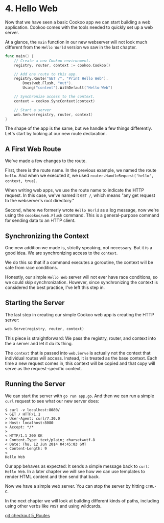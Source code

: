 # 4. Hello Web

Now that we have seen a basic Cookoo app we can start building a web
application. Cookoo comes with the tools needed to quickly set up a web
server.

At a glance, the `main` function in our new webserver will not look much
different from the `Hello World` version we saw in the last chapter.

```go
func main() {
	// Create a new Cookoo environment.
	registry, router, context := cookoo.Cookoo()

	// Add one route to this app.
	registry.Route("GET /", "Print Hello Web").
		Does(web.Flush, "out").
		Using("content").WithDefault("Hello Web")

	// Synchronize access to the context.
	context = cookoo.SyncContext(context)

	// Start a server
	web.Serve(registry, router, context)
}
```

The shape of the app is the same, but we handle a few things
differently. Let's start by looking at our new route declaration.

## A First Web Route

We've made a few changes to the route.

First, there is the route name. In the previous example, we named the
route `hello`. And when we executed it, we used
`router.HandleRequest('hello', context, true)`.

When writing web apps, we use the route name to indicate the HTTP
request. In this case, we've named it `GET /`, which means "any get
request to the webserver's root directory."

Second, where we formerly wrote `Hello World` as a log message, now we're
using the `coookoo/web.Flush` command. This is a general-purpose command
for sending data to an HTTP client.

## Synchronizing the Context

One new addition we made is, strictly speaking, not necessary. But it is
a good idea. We are synchronizing access to the `context`.

We do this so that if a command executes a goroutine, the context will
be safe from race conditions.

Honestly, our simple `Hello Web` server will not ever have race
conditions, so we could skip synchronization. However, since
synchronizing the context is considered the best practice, I've left
this step in.

## Starting the Server

The last step in creating our simple Cookoo web app is creating the HTTP
server:

```go
web.Serve(registry, router, context)
```

This piece is straightforward: We pass the registry, router, and context
into the a server and let it do its thing.

The `context` that is passed into `web.Serve` is actually not the
context that individual routes will access. Instead, it is treated as
the base context. Each time a new request comes in, this context will be
copied and that copy will serve as the request-specific context.

## Running the Server

We can start the server with `go run app.go`. And then we can run a
simple `curl` request to see what our new server does:

```
$ curl -v localhost:8080/
> GET / HTTP/1.1
> User-Agent: curl/7.30.0
> Host: localhost:8080
> Accept: */*
>
< HTTP/1.1 200 OK
< Content-Type: text/plain; charset=utf-8
< Date: Thu, 12 Jun 2014 04:45:03 GMT
< Content-Length: 9
<
Hello Web
```

Our app behaves as expected: It sends a simple message back to `curl`:
`Hello Web`. In a later chapter we will see how we can use templates to
render HTML content and then send that back.

Now we have a simple web server. You can stop the server by hitting
`CTRL-C`.

In the next chapter we will look at building different kinds of paths,
including using other verbs like `POST` and using wildcards.

[git checkout 5_Routes](https://github.com/Masterminds/cookoo-web-tutorial/tree/5_Routes)
